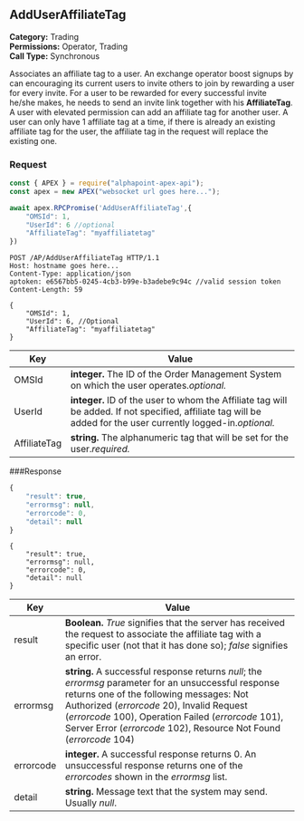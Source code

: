## AddUserAffiliateTag

**Category:** Trading<br />
**Permissions:** Operator, Trading<br />
**Call Type:** Synchronous

Associates an affiliate tag to a user. An exchange operator boost signups by can encouraging its current users to invite others to join by rewarding a user for every invite. For a user to be rewarded for every successful invite he/she makes, he needs to send an invite link together with his **AffiliateTag**. A user with elevated permission can add an affiliate tag for another user. A user can only have 1 affiliate tag at a time, if there is already an existing affiliate tag for the user, the affiliate tag in the request will replace the existing one.

### Request

```javascript
const { APEX } = require("alphapoint-apex-api");
const apex = new APEX("websocket url goes here...");

await apex.RPCPromise('AddUserAffiliateTag',{
    "OMSId": 1,
    "UserId": 6 //optional
    "AffiliateTag": "myaffiliatetag"
})
```

```http
POST /AP/AddUserAffiliateTag HTTP/1.1
Host: hostname goes here...
Content-Type: application/json
aptoken: e6567bb5-0245-4cb3-b99e-b3adebe9c94c //valid session token
Content-Length: 59

{
    "OMSId": 1,
    "UserId": 6, //Optional
    "AffiliateTag": "myaffiliatetag"
}
```

| Key          | Value                                                                                                                                                           |
| ------------ | --------------------------------------------------------------------------------------------------------------------------------------------------------------- |
| OMSId        | **integer.** The ID of the Order Management System on which the user operates._optional._                                                                       |
| UserId       | **integer.** ID of the user to whom the Affiliate tag will be added. If not specified, affiliate tag will be added for the user currently logged-in._optional._ |
| AffiliateTag | **string.** The alphanumeric tag that will be set for the user._required._                                                                                      |

###Response

```javascript
{
    "result": true,
    "errormsg": null,
    "errorcode": 0,
    "detail": null
}
```

```http
{
    "result": true,
    "errormsg": null,
    "errorcode": 0,
    "detail": null
}
```

| Key       | Value                                                                                                                                                                                                                                                                                                                       |
| --------- | --------------------------------------------------------------------------------------------------------------------------------------------------------------------------------------------------------------------------------------------------------------------------------------------------------------------------- |
| result    | **Boolean.** _True_ signifies that the server has received the request to associate the affiliate tag with a specific user (not that it has done so); _false_ signifies an error.                                                                                                                                           |
| errormsg  | **string.** A successful response returns _null_; the _errormsg_ parameter for an unsuccessful response returns one of the following messages: Not Authorized (_errorcode_ 20), Invalid Request (_errorcode_ 100), Operation Failed (_errorcode_ 101), Server Error (_errorcode_ 102), Resource Not Found (_errorcode_ 104) |
| errorcode | **integer.** A successful response returns 0. An unsuccessful response returns one of the _errorcodes_ shown in the _errormsg_ list.                                                                                                                                                                                        |
| detail    | **string.** Message text that the system may send. Usually _null_.                                                                                                                                                                                                                                                          |
